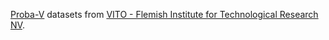 [Proba-V](https://earth.esa.int/eogateway/missions/proba-v) datasets from
[VITO - Flemish Institute for Technological Research NV](https://proba-v.vgt.vito.be/).
